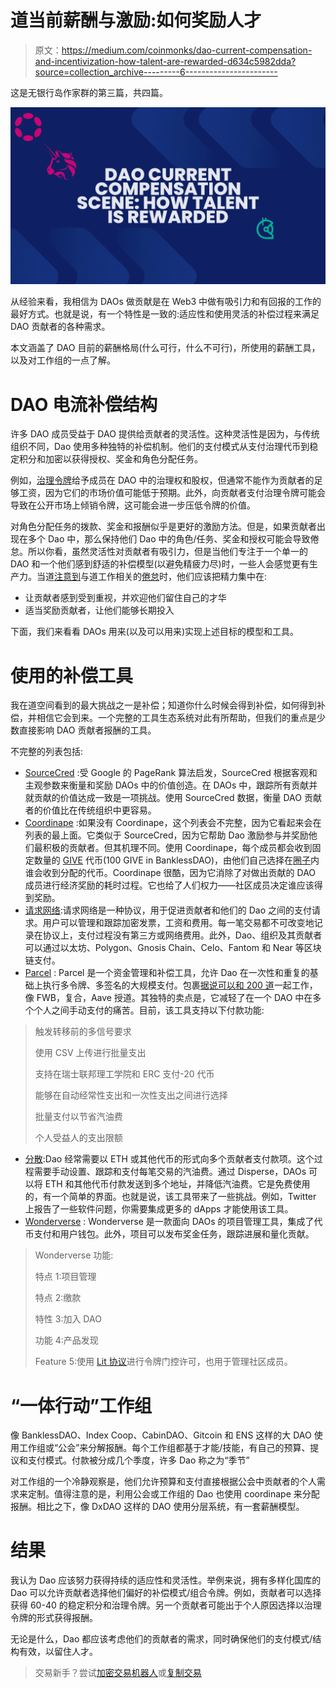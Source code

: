 # 道当前薪酬与激励:如何奖励人才

> 原文：<https://medium.com/coinmonks/dao-current-compensation-and-incentivization-how-talent-are-rewarded-d634c5982dda?source=collection_archive---------6----------------------->

这是无银行岛作家群的第三篇，共四篇。

![](img/908351ef6851e76d9b63c1865838799f.png)

从经验来看，我相信为 DAOs 做贡献是在 Web3 中做有吸引力和有回报的工作的最好方式。也就是说，有一个特性是一致的:适应性和使用灵活的补偿过程来满足 DAO 贡献者的各种需求。

本文涵盖了 DAO 目前的薪酬格局(什么可行，什么不可行)，所使用的薪酬工具，以及对工作组的一点了解。

# DAO 电流补偿结构

许多 DAO 成员受益于 DAO 提供给贡献者的灵活性。这种灵活性是因为，与传统组织不同，Dao 使用多种独特的补偿机制。他们的支付模式从支付治理代币到稳定积分和加密以获得授权、奖金和角色分配任务。

例如，[治理令牌](https://coinmarketcap.com/alexandria/glossary/governance-token)给予成员在 DAO 中的治理权和股权，但通常不能作为贡献者的足够工资，因为它们的市场价值可能低于预期。此外，向贡献者支付治理令牌可能会导致在公开市场上倾销令牌，这可能会进一步压低令牌的价值。

对角色分配任务的拨款、奖金和报酬似乎是更好的激励方法。但是，如果贡献者出现在多个 Dao 中，那么保持他们 Dao 中的角色/任务、奖金和授权可能会导致倦怠。所以你看，虽然灵活性对贡献者有吸引力，但是当他们专注于一个单一的 DAO 和一个他们感到舒适的补偿模型(以避免精疲力尽)时，一些人会感觉更有生产力。当道[注意到](https://twitter.com/0xJim/status/1446317354380578830)与道工作相关的[倦怠](https://twitter.com/_kinjalbshah/status/1432792878951043076)时，他们应该把精力集中在:

*   让贡献者感到受到重视，并欢迎他们留住自己的才华
*   适当奖励贡献者，让他们能够长期投入

下面，我们来看看 DAOs 用来(以及可以用来)实现上述目标的模型和工具。

# 使用的补偿工具

我在道空间看到的最大挑战之一是补偿；知道你什么时候会得到补偿，如何得到补偿，并相信它会到来。一个完整的工具生态系统对此有所帮助，但我们的重点是少数直接影响 DAO 贡献者报酬的工具。

不完整的列表包括:

*   [SourceCred](https://www.daomasters.xyz/tools/sourcecred) :受 Google 的 PageRank 算法启发，SourceCred 根据客观和主观参数来衡量和奖励 DAOs 中的价值创造。在 DAOs 中，跟踪所有贡献并就贡献的价值达成一致是一项挑战。使用 SourceCred 数据，衡量 DAO 贡献者的价值比在传统组织中更容易。
*   [Coordinape](https://www.daomasters.xyz/tools/coordinape) :如果没有 Coordinape，这个列表会不完整，因为它看起来会在列表的最上面。它类似于 SourceCred，因为它帮助 Dao 激励参与并奖励他们最积极的贡献者。但其机理不同。使用 Coordinape，每个成员都会收到固定数量的 [GIVE](https://docs.coordinape.com/get-started/give) 代币(100 GIVE in BanklessDAO)，由他们自己选择在[圈子](https://docs.coordinape.com/welcome/gift_circle)内谁会收到分配的代币。Coordinape 很酷，因为它消除了对做出贡献的 DAO 成员进行经济奖励的耗时过程。它也给了人们权力——社区成员决定谁应该得到奖励。
*   [请求网络](https://messari.io/tool/04d2a7ab-44de-4892-9a68-6b364da3050b):请求网络是一种协议，用于促进贡献者和他们的 Dao 之间的支付请求。用户可以管理和跟踪加密发票，工资和费用。每一笔交易都不可改变地记录在协议上，支付过程没有第三方或网络费用。此外，Dao、组织及其贡献者可以通过以太坊、Polygon、Gnosis Chain、Celo、Fantom 和 Near 等区块链支付。
*   [Parcel](https://www.daomasters.xyz/tools/parcel) : Parcel 是一个资金管理和补偿工具，允许 Dao 在一次性和重复的基础上执行多令牌、多签名的大规模支付。包裹[据说可以和 200 道](https://banklessdao.substack.com/p/charity-daos-state-of-the-daos)一起工作，像 FWB，复合，Aave 授道。其独特的卖点是，它减轻了在一个 DAO 中在多个个人之间手动支付的痛苦。目前，该工具支持以下付款功能:

> 触发转移前的多信号要求
> 
> 使用 CSV 上传进行批量支出
> 
> 支持在瑞士联邦理工学院和 ERC 支付-20 代币
> 
> 能够在自动经常性支出和一次性支出之间进行选择
> 
> 批量支付以节省汽油费
> 
> 个人受益人的支出限额

*   [分散](https://www.daomasters.xyz/tools/disperse):Dao 经常需要以 ETH 或其他代币的形式向多个贡献者支付款项。这个过程需要手动设置、跟踪和支付每笔交易的汽油费。通过 Disperse，DAOs 可以将 ETH 和其他代币付款发送到多个地址，并降低汽油费。它是免费使用的，有一个简单的界面。也就是说，该工具带来了一些挑战。例如，Twitter 上报告了一些软件问题，你需要集成更多的 dApps 才能使用该工具。
*   [Wonderverse](https://www.daomasters.xyz/tools/wonderverse) : Wonderverse 是一款面向 DAOs 的项目管理工具，集成了代币支付和用户钱包。此外，项目可以发布奖金任务，跟踪进展和量化贡献。

> Wonderverse 功能:
> 
> 特点 1:项目管理
> 
> 特点 2:缴款
> 
> 特性 3:加入 DAO
> 
> 功能 4:产品发现
> 
> ‍Feature 5:使用 [Lit 协议](https://litprotocol.com/)进行令牌门控许可，也用于管理社区成员。

# “一体行动”工作组

像 BanklessDAO、Index Coop、CabinDAO、Gitcoin 和 ENS 这样的大 DAO 使用工作组或“公会”来分解报酬。每个工作组都基于才能/技能，有自己的预算、提议和支付模式。付款被分成几个季度，许多 Dao 称之为“季节”

对工作组的一个冷静观察是，他们允许预算和支付直接根据公会中贡献者的个人需求来定制。值得注意的是，利用公会或工作组的 Dao 也使用 coordinape 来分配报酬。相比之下，像 DxDAO 这样的 DAO 使用分层系统，有一套薪酬模型。

# 结果

我认为 Dao 应该努力获得持续的适应性和灵活性。举例来说，拥有多样化国库的 Dao 可以允许贡献者选择他们偏好的补偿模式/组合令牌。例如，贡献者可以选择获得 60-40 的稳定积分和治理令牌。另一个贡献者可能出于个人原因选择以治理令牌的形式获得报酬。

无论是什么，Dao 都应该考虑他们的贡献者的需求，同时确保他们的支付模式/结构有效，以留住人才。

> 交易新手？尝试[加密交易机器人](/coinmonks/crypto-trading-bot-c2ffce8acb2a)或[复制交易](/coinmonks/top-10-crypto-copy-trading-platforms-for-beginners-d0c37c7d698c)